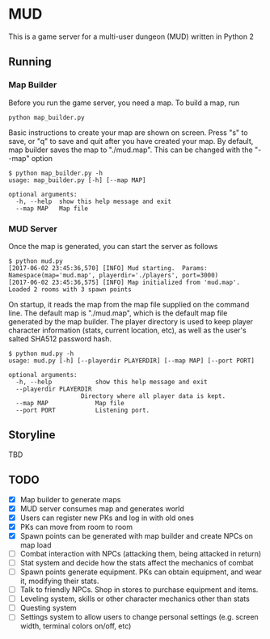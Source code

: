 # MUD
This is a game server for a multi-user dungeon (MUD) written in Python 2
## Running
### Map Builder
Before you run the game server, you need a map.  To build a map, run 

    python map_builder.py

Basic instructions to create your map are shown on screen.  Press "s" to save, or "q" to save and quit after you have created your map.  By default, map builder saves the map to "./mud.map".  This can be changed with the "--map" option

    $ python map_builder.py -h
    usage: map_builder.py [-h] [--map MAP]

    optional arguments:
      -h, --help  show this help message and exit
      --map MAP   Map file
      
### MUD Server
Once the map is generated, you can start the server as follows  

    $ python mud.py
    [2017-06-02 23:45:36,570] [INFO] Mud starting.  Params: Namespace(map='mud.map', playerdir='./players', port=3000)
    [2017-06-02 23:45:36,575] [INFO] Map initialized from 'mud.map'.  Loaded 2 rooms with 3 spawn points

On startup, it reads the map from the map file supplied on the command line.  The default map is "./mud.map", which is the default map file generated by the map builder.  The player directory is used to keep player character information (stats, current location, etc), as well as the user's salted SHA512 password hash.

    $ python mud.py -h
    usage: mud.py [-h] [--playerdir PLAYERDIR] [--map MAP] [--port PORT]

    optional arguments:
      -h, --help            show this help message and exit
      --playerdir PLAYERDIR
                        Directory where all player data is kept.
      --map MAP             Map file
      --port PORT           Listening port.

## Storyline
TBD

## TODO
- [X] Map builder to generate maps
- [X] MUD server consumes map and generates world
- [X] Users can register new PKs and log in with old ones
- [X] PKs can move from room to room
- [X] Spawn points can be generated with map builder and create NPCs on map load
- [ ] Combat interaction with NPCs (attacking them, being attacked in return)
- [ ] Stat system and decide how the stats affect the mechanics of combat
- [ ] Spawn points generate equipment.  PKs can obtain equipment, and wear it, modifying their stats.
- [ ] Talk to friendly NPCs.  Shop in stores to purchase equipment and items.
- [ ] Leveling system, skills or other character mechanics other than stats
- [ ] Questing system
- [ ] Settings system to allow users to change personal settings (e.g. screen width, terminal colors on/off, etc)
